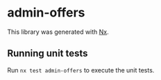 # admin-offers

This library was generated with [Nx](https://nx.dev).


## Running unit tests

Run `nx test admin-offers` to execute the unit tests.

